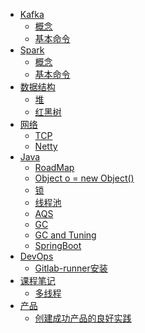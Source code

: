 * [Kafka](kafka/README.md)
  * [概念](kafka/concept.md)
  * [基本命令](kafka/cmd.md)
* [Spark](spark/README.md)
  * [概念](spark/concept.md)
  * [基本命令](spark/cmd.md)
* [数据结构](data_structure/README.md)
  * [堆](data_structure/heap.md)
  * [红黑树](data_structure/red_black_tree.md)
* [网络]()
  * [TCP](network/tcp.md)
  * [Netty](network/netty.md)
* [Java]()
  * [RoadMap](java/roadmap.md)
  * [Object o = new Object()](java/newObject.md)
  * [锁](java/lock.md)
  * [线程池](java/线程池.md)
  * [AQS](java/aqs.md)
  * [GC](java/gc.md)
  * [GC and Tuning](java/GC%20and%20Tuning.md)
  * [SpringBoot](java/springboot.md)
* [DevOps]()
  * [Gitlab-runner安装](DevOps/gitlab-runner.md)
* [课程笔记]()
  * [多线程](course/多线程/多线程.md)
* [产品]()
  * [创建成功产品的良好实践](product/1.md)
